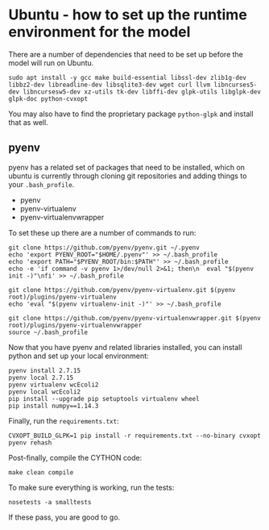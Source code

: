Ubuntu - how to set up the runtime environment for the model
===================================================

There are a number of dependencies that need to be set up before the model will run on Ubuntu.

    sudo apt install -y gcc make build-essential libssl-dev zlib1g-dev libbz2-dev libreadline-dev libsqlite3-dev wget curl llvm libncurses5-dev libncursesw5-dev xz-utils tk-dev libffi-dev glpk-utils libglpk-dev glpk-doc python-cvxopt

You may also have to find the proprietary package `python-glpk` and install that as well. 

pyenv
-----

pyenv has a related set of packages that need to be installed, which on ubuntu is currently through cloning git repositories and adding things to your `.bash_profile`.

* pyenv
* pyenv-virtualenv
* pyenv-virtualenvwrapper

To set these up there are a number of commands to run:

    git clone https://github.com/pyenv/pyenv.git ~/.pyenv
    echo 'export PYENV_ROOT="$HOME/.pyenv"' >> ~/.bash_profile
    echo 'export PATH="$PYENV_ROOT/bin:$PATH"' >> ~/.bash_profile
    echo -e 'if command -v pyenv 1>/dev/null 2>&1; then\n  eval "$(pyenv init -)"\nfi' >> ~/.bash_profile

    git clone https://github.com/pyenv/pyenv-virtualenv.git $(pyenv root)/plugins/pyenv-virtualenv
    echo 'eval "$(pyenv virtualenv-init -)"' >> ~/.bash_profile

    git clone https://github.com/pyenv/pyenv-virtualenvwrapper.git $(pyenv root)/plugins/pyenv-virtualenvwrapper
    source ~/.bash_profile

Now that you have pyenv and related libraries installed, you can install python and set up your local environment:

    pyenv install 2.7.15
    pyenv local 2.7.15
    pyenv virtualenv wcEcoli2
    pyenv local wcEcoli2
    pip install --upgrade pip setuptools virtualenv wheel
    pip install numpy==1.14.3

Finally, run the `requirements.txt`:

    CVXOPT_BUILD_GLPK=1 pip install -r requirements.txt --no-binary cvxopt
    pyenv rehash

Post-finally, compile the CYTHON code:

    make clean compile

To make sure everything is working, run the tests:

    nosetests -a smalltests

If these pass, you are good to go.